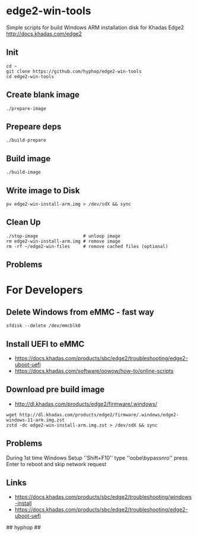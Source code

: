# edge2-win-tools

Simple scripts for build Windows ARM installation disk for Khadas Edge2 http://docs.khadas.com/edge2

## Init

    cd ~
    git clone https://github.com/hyphop/edge2-win-tools
    cd edge2-win-tools

## Create blank image

    ./prepare-image

## Prepeare deps

    ./build-prepare

## Build image

    ./build-image

## Write image to Disk

    pv edge2-win-install-arm.img > /dev/sdX && sync

## Clean Up

    ./stop-image                 # unloop image
    rm edge2-win-install-arm.img # remove image
    rm -rf ~/edge2-win-files     # remove cached files (optional)

## Problems


# For Developers

## Delete Windows from eMMC - fast way

    sfdisk --delete /dev/mmcblk0

## Install UEFI to eMMC

+ https://docs.khadas.com/products/sbc/edge2/troubleshooting/edge2-uboot-uefi
+ https://docs.khadas.com/software/oowow/how-to/online-scripts

## Download pre build image

+ http://dl.khadas.com/products/edge2/firmware/.windows/

```
wget http://dl.khadas.com/products/edge2/firmware/.windows/edge2-windows-11-arm.img.zst
zstd -dc edge2-win-install-arm.img.zst > /dev/sdX && sync
```
## Problems

During 1st time Windows Setup ''Shift+F10'' type ''oobe\bypassnro'' press Enter to reboot and skip network request

## Links

+ https://docs.khadas.com/products/sbc/edge2/troubleshooting/windows-install
+ https://docs.khadas.com/products/sbc/edge2/troubleshooting/edge2-uboot-uefi

\#\# hyphop \#\#

